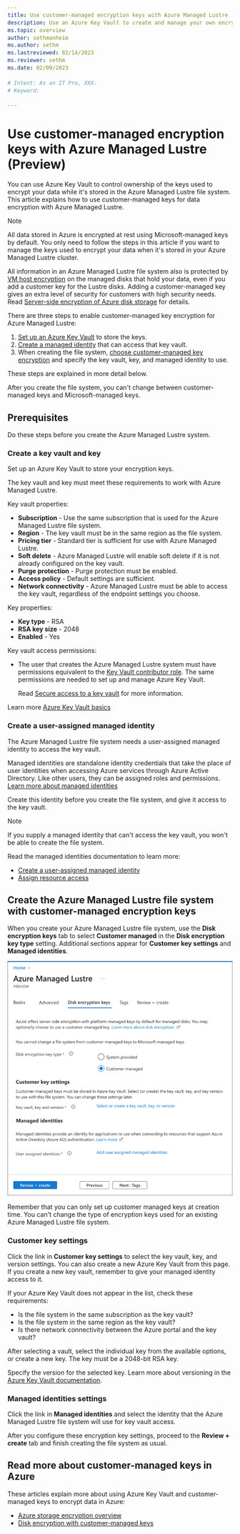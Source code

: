 ```yaml
---
title: Use customer-managed encryption keys with Azure Managed Lustre (Preview)
description: Use an Azure Key Vault to create and manage your own encryption keys for Azure Managed Lustre file systems.
ms.topic: overview
author: sethmanheim
ms.author: sethm 
ms.lastreviewed: 02/14/2023
ms.reviewer: sethm
ms.date: 02/09/2023

# Intent: As an IT Pro, XXX.
# Keyword: 

---
```

# Use customer-managed encryption keys with Azure Managed Lustre (Preview)

You can use Azure Key Vault to control ownership of the keys used to encrypt your data while it's stored in the Azure Managed Lustre file system. This article explains how to use customer-managed keys for data encryption with Azure Managed Lustre.

> [!NOTE]
> All data stored in Azure is encrypted at rest using Microsoft-managed keys by default. You only need to follow the steps in this article if you want to manage the keys used to encrypt your data when it's stored in your Azure Managed Lustre cluster.

All information in an Azure Managed Lustre file system also is protected by [VM host encryption](/azure/virtual-machines/disk-encryption#encryption-at-host---end-to-end-encryption-for-your-vm-data) on the managed disks that hold your data, even if you add a customer key for the Lustre disks. Adding a customer-managed key gives an extra level of security for customers with high security needs. Read [Server-side encryption of Azure disk storage](/azure/virtual-machines/disk-encryption) for details.

There are three steps to enable customer-managed key encryption for Azure Managed Lustre:

1. [Set up an Azure Key Vault](#create-a-key-vault-and-key) to store the keys.
1. [Create a managed identity](#create-a-user-assigned-managed-identity) that can access that key vault.
1. When creating the file system, [choose customer-managed key encryption](#create-the-azure-managed-lustre-file-system-with-customer-managed-encryption-keys) and specify the key vault, key, and managed identity to use.

These steps are explained in more detail below.

After you create the file system, you can't change between customer-managed keys and Microsoft-managed keys.<!-- However, if you use customer-managed keys you can [change](#update-key-settings) the encryption key, the key version, and the key vault as needed. ***[? - The update option doesn't seem to be in Azure Managed Lustre yet -?]*** -->

## Prerequisites

Do these steps before you create the Azure Managed Lustre system.

### Create a key vault and key

Set up an Azure Key Vault to store your encryption keys.

The key vault and key must meet these requirements to work with Azure Managed Lustre.

Key vault properties:

* **Subscription** - Use the same subscription that is used for the Azure Managed Lustre file system.
* **Region** - The key vault must be in the same region as the file system.
* **Pricing tier** - Standard tier is sufficient for use with Azure Managed Lustre.
* **Soft delete** - Azure Managed Lustre will enable soft delete if it is not already configured on the key vault.
* **Purge protection** - Purge protection must be enabled.
* **Access policy** - Default settings are sufficient.
* **Network connectivity** - Azure Managed Lustre must be able to access the key vault, regardless of the endpoint settings you choose.

Key properties:

* **Key type** - RSA
* **RSA key size** - 2048
* **Enabled** - Yes

Key vault access permissions:

* The user that creates the Azure Managed Lustre system must have permissions equivalent to the [Key Vault contributor role](/azure/role-based-access-control/built-in-roles#key-vault-contributor). The same permissions are needed to set up and manage Azure Key Vault.

  Read [Secure access to a key vault](/azure/key-vault/general/security-features) for more information.

Learn more [Azure Key Vault basics](/azure/key-vault/general/basic-concepts)

### Create a user-assigned managed identity


The Azure Managed Lustre file system needs a user-assigned managed identity to access the key vault.

Managed identities are standalone identity credentials that take the place of user identities when accessing Azure services through Azure Active Directory. Like other users, they can be assigned roles and permissions. [Learn more about managed identities](/azure/active-directory/managed-identities-azure-resources/)

Create this identity before you create the file system, and give it access to the key vault.

> [!NOTE]
> If you supply a managed identity that can't access the key vault, you won't be able to create the file system.

Read the managed identities documentation to learn more:

* [Create a user-assigned managed identity](/azure/active-directory/managed-identities-azure-resources/how-manage-user-assigned-managed-identities)
* [Assign resource access](/azure/active-directory/managed-identities-azure-resources/howto-assign-access-portal?source=recommendations)

## Create the Azure Managed Lustre file system with customer-managed encryption keys

When you create your Azure Managed Lustre file system, use the **Disk encryption keys** tab to select **Customer managed** in the **Disk encryption key type** setting. Additional sections appear for **Customer key settings** and **Managed identities**.

![Screenshot of the Azure Portal interface for creating a new Azure Managed Lustre system, with customer managed selected on the Disk encryption keys tab. The page shows a Customer key settings section with a clickable link (text: "Select or create a key vault, key, or version"). Below that is a 'Managed identities' header with a link that has the text "Add user assigned managed identities".](media/customer-managed-encryption-keys/portal-encryption-keys.png)<!--Reformat alt-text for complex illustration.-->

Remember that you can only set up customer managed keys at creation time. You can't change the type of encryption keys used for an existing Azure Managed Lustre file system.

### Customer key settings

Click the link in **Customer key settings** to select the key vault, key, and version settings. You can also create a new Azure Key Vault from this page. If you create a new key vault, remember to give your managed identity access to it.

<!-- GUI is significantly different from HPC Cache at least the version in doc -->

If your Azure Key Vault does not appear in the list, check these requirements:

* Is the file system in the same subscription as the key vault?
* Is the file system in the same region as the key vault?
* Is there network connectivity between the Azure portal and the key vault?

After selecting a vault, select the individual key from the available options, or create a new key. The key must be a 2048-bit RSA key.

Specify the version for the selected key. Learn more about versioning in the [Azure Key Vault documentation](/azure/key-vault/general/about-keys-secrets-certificates#objects-identifiers-and-versioning).
<!-- 
***[? - From HPC Cache GUI - this isn't an option in Lustre, should it be? - ?]***
*Optionally, check the **Always use current key version** box if you want to use [automatic key rotation](<https://learn.microsoft.com/azure/virtual-machines/disk-encryption#automatic-key-rotation-of-customer-managed-keys>).* -->

### Managed identities settings

Click the link in **Managed identities** and select the identity that the Azure Managed Lustre file system will use for key vault access.

After you configure these encryption key settings, proceed to the **Review + create** tab and finish creating the file system as usual.

<!--
## Update key settings

***[? - is this an option in Azure Managed Lustre? I didn't find any systems with an "encryption" settings page to check. HPC Cache version is documented here: https://learn.microsoft.com/azure/hpc-cache/customer-keys#update-key-settings - ?]***

After your Azure Managed Lustre file system is up and running, you can change the encryption key settings.

You can change the key vault, key, or key version for your file system from the Azure portal. Click the **Encryption** settings link in the portal to open the **Customer key settings** page.

You cannot change a file system between customer-managed keys and system-managed keys.

<!-- ![Screenshot of "Customer keys settings" page, reached by clicking Settings > Encryption from the *cache* page in the Azure portal.](media/change-key-click.png) -->
<!-- Click the **Change key** link, then click **Change the key vault, key, or version** to open the key selector.

<!-- ![Screenshot of "select key from Azure Key Vault" page with three drop-down selectors to choose key vault, key, and version.](media/select-new-key.png) -->
<!--Key vaults in the same subscription and same region as this Azure Managed Lustre file system are shown in the list.

After you choose the new encryption key values, click **Select**. A confirmation page appears with the new values. Click **Save** to finalize the selection. -->

## Read more about customer-managed keys in Azure

These articles explain more about using Azure Key Vault and customer-managed keys to encrypt data in Azure:

* [Azure storage encryption overview](/azure/storage/common/storage-service-encryption)
* [Disk encryption with customer-managed keys](/azure/virtual-machines/disk-encryption#customer-managed-keys)
